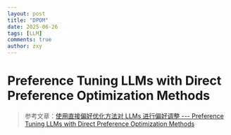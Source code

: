 ```yaml
---
layout: post
title: "DPOM"
date: 2025-06-26
tags: [LLM]
comments: true
author: zxy
---
```


# Preference Tuning LLMs with Direct Preference Optimization Methods

> 参考文章：[使用直接偏好优化方法对 LLMs 进行偏好调整 --- Preference Tuning LLMs with Direct Preference Optimization Methods](https://huggingface.co/blog/pref-tuning)